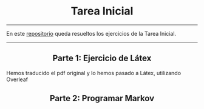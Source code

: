 <h1 align="center">Tarea Inicial</h1>

---
En este [repositorio](https://github.com/Diegodesantos1/Paper-Markov) queda resueltos los ejercicios de la Tarea Inicial.
***

<h2 align="center">Parte 1: Ejercicio de Látex</h2>

Hemos traducido el pdf original y lo hemos pasado a Látex, utilizando Overleaf

<h2 align="center"> Parte 2: Programar Markov</h2>
